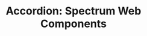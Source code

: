 ---
layout: examples.njk
title: 'Accordion: Spectrum Web Components'
displayName: Accordion
componentName: accordion
componentHeading: sp-accordion
tags:
  - component-examples
---